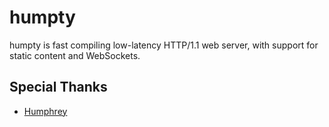 # humpty

humpty is fast compiling low-latency HTTP/1.1 web server, with support for static content and WebSockets.

## Special Thanks
- [Humphrey](https://github.com/w-henderson/Humphrey)
